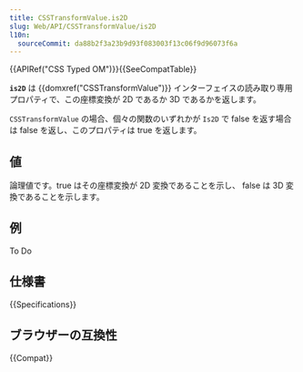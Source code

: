 ```yaml
---
title: CSSTransformValue.is2D
slug: Web/API/CSSTransformValue/is2D
l10n:
  sourceCommit: da88b2f3a23b9d93f083003f13c06f9d96073f6a
---
```


{{APIRef("CSS Typed OM")}}{{SeeCompatTable}}

**`is2D`** は {{domxref("CSSTransformValue")}} インターフェイスの読み取り専用プロパティで、この座標変換が 2D であるか 3D であるかを返します。

`CSSTransformValue` の場合、個々の関数のいずれかが `Is2D` で false を返す場合は false を返し、このプロパティは true を返します。

## 値

論理値です。true はその座標変換が 2D 変換であることを示し、 false は 3D 変換であることを示します。

## 例

To Do

## 仕様書

{{Specifications}}

## ブラウザーの互換性

{{Compat}}
